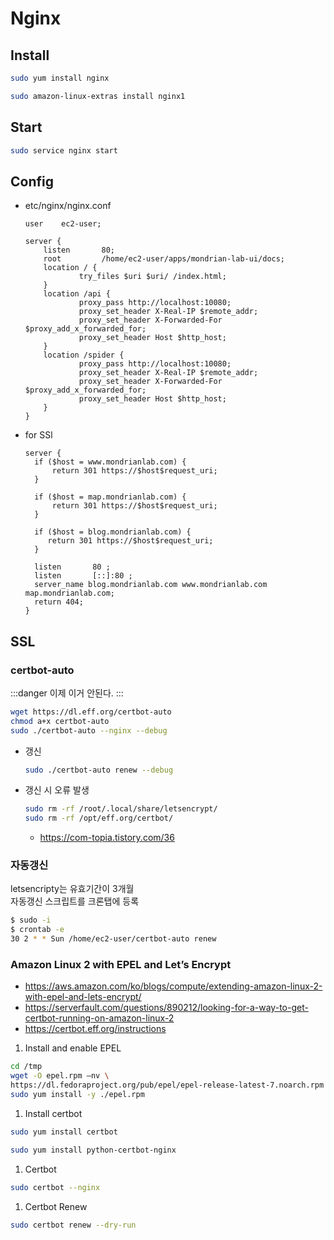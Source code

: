 # Nginx

## Install

```bash 
sudo yum install nginx

sudo amazon-linux-extras install nginx1
```

## Start

``` bash 
sudo service nginx start
```

## Config

* etc/nginx/nginx.conf
    ```
    user    ec2-user;
  
    server {
        listen       80;
        root         /home/ec2-user/apps/mondrian-lab-ui/docs;
        location / {
                try_files $uri $uri/ /index.html;
        }
        location /api {
                proxy_pass http://localhost:10080;
                proxy_set_header X-Real-IP $remote_addr;
                proxy_set_header X-Forwarded-For $proxy_add_x_forwarded_for;
                proxy_set_header Host $http_host;
        }
        location /spider {
                proxy_pass http://localhost:10080;
                proxy_set_header X-Real-IP $remote_addr;
                proxy_set_header X-Forwarded-For $proxy_add_x_forwarded_for;
                proxy_set_header Host $http_host;
        }
    }
    ```

* for SSl
    ``` 
    server {
      if ($host = www.mondrianlab.com) {
          return 301 https://$host$request_uri;
      }
 
      if ($host = map.mondrianlab.com) {
          return 301 https://$host$request_uri;
      }
 
      if ($host = blog.mondrianlab.com) {
         return 301 https://$host$request_uri;
      }
 
      listen       80 ;
      listen       [::]:80 ;
      server_name blog.mondrianlab.com www.mondrianlab.com map.mondrianlab.com;
      return 404;
   }
   ```
  
## SSL

### certbot-auto

:::danger 
이제 이거 안된다.
:::

``` bash 
wget https://dl.eff.org/certbot-auto
chmod a+x certbot-auto
sudo ./certbot-auto --nginx --debug
```

* 갱신
    ``` bash 
    sudo ./certbot-auto renew --debug
    ```
* 갱신 시 오류 발생
    ``` bash 
    sudo rm -rf /root/.local/share/letsencrypt/
    sudo rm -rf /opt/eff.org/certbot/
    ``` 
    * https://com-topia.tistory.com/36

### 자동갱신

letsencripty는 유효기간이 3개월  
자동갱신 스크립트를 크론탭에 등록
``` bash
$ sudo -i
$ crontab -e
30 2 * * Sun /home/ec2-user/certbot-auto renew
```

### Amazon Linux 2 with EPEL and Let’s Encrypt

* https://aws.amazon.com/ko/blogs/compute/extending-amazon-linux-2-with-epel-and-lets-encrypt/
* https://serverfault.com/questions/890212/looking-for-a-way-to-get-certbot-running-on-amazon-linux-2
* https://certbot.eff.org/instructions

1. Install and enable EPEL
``` bash 
cd /tmp
wget -O epel.rpm –nv \
https://dl.fedoraproject.org/pub/epel/epel-release-latest-7.noarch.rpm
sudo yum install -y ./epel.rpm
```

1. Install certbot

``` bash 
sudo yum install certbot

sudo yum install python-certbot-nginx
```

1. Certbot

``` bash
sudo certbot --nginx
```

1. Certbot Renew

``` bash 
sudo certbot renew --dry-run
```
